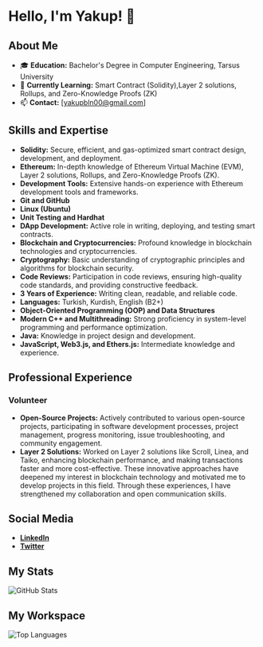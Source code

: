 # Hello, I'm Yakup! 👋

## About Me
- 🎓 **Education:** Bachelor's Degree in Computer Engineering, Tarsus University
- 🌱 **Currently Learning:** Smart Contract (Solidity),Layer 2 solutions, Rollups, and Zero-Knowledge Proofs (ZK)
- 📫 **Contact:** [yakupbln00@gmail.com]

## Skills and Expertise
- **Solidity:** Secure, efficient, and gas-optimized smart contract design, development, and deployment.
- **Ethereum:** In-depth knowledge of Ethereum Virtual Machine (EVM), Layer 2 solutions, Rollups, and Zero-Knowledge Proofs (ZK).
- **Development Tools:** Extensive hands-on experience with Ethereum development tools and frameworks.
- **Git and GitHub**
- **Linux (Ubuntu)**
- **Unit Testing and Hardhat**
- **DApp Development:** Active role in writing, deploying, and testing smart contracts.
- **Blockchain and Cryptocurrencies:** Profound knowledge in blockchain technologies and cryptocurrencies.
- **Cryptography:** Basic understanding of cryptographic principles and algorithms for blockchain security.
- **Code Reviews:** Participation in code reviews, ensuring high-quality code standards, and providing constructive feedback.
- **3 Years of Experience:** Writing clean, readable, and reliable code.
- **Languages:** Turkish, Kurdish, English (B2+)
- **Object-Oriented Programming (OOP) and Data Structures**
- **Modern C++ and Multithreading:** Strong proficiency in system-level programming and performance optimization.
- **Java:** Knowledge in project design and development.
- **JavaScript, Web3.js, and Ethers.js:** Intermediate knowledge and experience.

## Professional Experience
### Volunteer
- **Open-Source Projects:** Actively contributed to various open-source projects, participating in software development processes, project management, progress monitoring, issue troubleshooting, and community engagement.
- **Layer 2 Solutions:** Worked on Layer 2 solutions like Scroll, Linea, and Taiko, enhancing blockchain performance, and making transactions faster and more cost-effective. These innovative approaches have deepened my interest in blockchain technology and motivated me to develop projects in this field. Through these experiences, I have strengthened my collaboration and open communication skills.

## Social Media
- **[LinkedIn](https://www.linkedin.com/in/yakup-bilen-911374239/)**
- **[Twitter](https://x.com/etherbiln)**

## My Stats
![GitHub Stats](https://github-readme-stats.vercel.app/api?etherbiln&show_icons=true&theme=radical)

## My Workspace
![Top Languages](https://github.com/etherbiln?tab=repositories)
